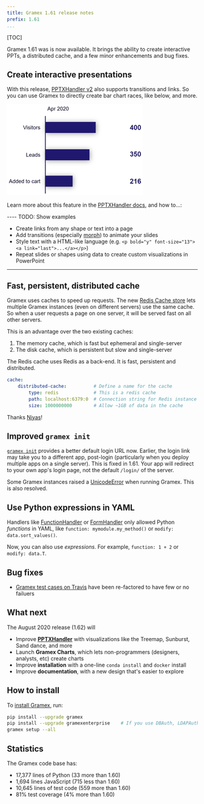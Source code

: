 ```yaml
---
title: Gramex 1.61 release notes
prefix: 1.61
...
```


[TOC]

Gramex 1.61 was is now available. It brings the ability to create interactive PPTs, a distributed
cache, and a few minor enhancements and bug fixes.

## Create interactive presentations

With this release, [PPTXHandler v2](../../pptxhandler/) also supports transitions and links. So you
can use Gramex to directly create bar chart races, like below, and more.

![PPTXHandler bar chart race: animated GIF](../../pptxhandler/copy-slide/output.gif)

Learn more about this feature in the [PPTXHandler docs](../../pptxhandler/), and how to...:

---- TODO: Show examples
- Create links from any shape or text into a page
- Add transitions (especially [morph](https://youtu.be/FeUolRLacCw)) to animate your slides
- Style text with a HTML-like language (e.g. `<p bold="y" font-size="13"><a link="last">...</a></p>`)
- Repeat slides or shapes using data to create custom visualizations in PowerPoint
----

## Fast, persistent, distributed cache

Gramex uses caches to speed up requests. The new [Redis Cache store](../../cache/#cache-stores)
lets multiple Gramex instances (even on different servers) use the same cache. So when a user
requests a page on one server, it will be served fast on all other servers.

This is an advantage over the two existing caches:

1. The memory cache, which is fast but ephemeral and single-server
2. The disk cache, which is persistent but slow and single-server

The Redis cache uses Redis as a back-end. It is fast, persistent and distributed.

```yaml
cache:
    distributed-cache:          # Define a name for the cache
        type: redis             # This is a redis cache
        path: localhost:6379:0  # Connection string for Redis instance
        size: 1000000000        # Allow ~1GB of data in the cache
```

Thanks [Niyas](@https://github.com/mniyas)!

## Improved `gramex init`

[`gramex init`](../../init/) provides a better default login URL now. Earlier, the login link may
take you to a different app, post-login (particularly when you deploy multiple apps on a single
server). This is fixed in 1.61. Your app will redirect to your own app's login page, not the
default `/login/` of the server.


Some Gramex instances raised a [UnicodeError](https://github.com/gramener/gramex/issues/142) when
running Gramex. This is also resolved.

## Use Python expressions in YAML

Handlers like [FunctionHandler](../../functionhandler/) or [FormHandler](../../formhandler/) only allowed Python *functions* in YAML, like `function: mymodule.my_method()` or `modify: data.sort_values()`.

Now, you can also use *expressions*. For example, `function: 1 + 2` or `modify: data.T`.

## Bug fixes

- [Gramex test cases on Travis](https://travis-ci.com/github/gramener/gramex/builds) have been
  re-factored to have few or no failuers

## What next

The August 2020 release (1.62) will

- Improve [**PPTXHandler**](../../pptxhandler/) with visualizations like the Treemap, Sunburst, Sand dance, and more
- Launch **Gramex Charts**, which lets non-programmers (designers, analysts, etc) create charts
- Improve **installation** with a one-line `conda install` and `docker` install
- Improve **documentation**, with a new design that's easier to explore

## How to install

To [install Gramex](../../install/), run:

```bash
pip install --upgrade gramex
pip install --upgrade gramexenterprise    # If you use DBAuth, LDAPAuth, etc.
gramex setup --all
```

## Statistics

The Gramex code base has:

- 17,377 lines of Python (33 more than 1.60)
- 1,694 lines JavaScript (715 less than 1.60)
- 10,645 lines of test code (559 more than 1.60)
- 81% test coverage (4% more than 1.60)

